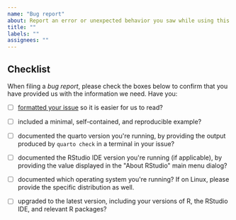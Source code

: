 ```yaml
---
name: "Bug report"
about: Report an error or unexpected behavior you saw while using this package
title: ""
labels: ""
assignees: ""
---
```


<!--
Welcome to the quarto GitHub repo!

We are always happy to hear feedback from our users.

To file a _bug report_, please follow these instructions carefully: <https://yihui.org/issue/#bug-reports>

Also, please complete and keep the checklist below in your issue. This helps you know what to check for opening a good issue report. It also helps know that you've have done the common steps that can solve your potential issue.

At last, if you have posted the same issue elsewhere, please mention it here, with a link to the other issue.

-->

## Checklist

When filing a _bug report_, please check the boxes below to confirm that you have provided us with the information we need. Have you:

- [ ] [formatted your issue](https://yihui.org/issue/#please-format-your-issue-correctly) so it is easier for us to read?

- [ ] included a minimal, self-contained, and reproducible example?

- [ ] documented the quarto version you're running, by providing the output produced by `quarto check` in a terminal in your issue?

- [ ] documented the RStudio IDE version you're running (if applicable), by providing the value displayed in the "About RStudio" main menu dialog?

- [ ] documented which operating system you're running? If on Linux, please provide the specific distribution as well.

- [ ] upgraded to the latest version, including your versions of R, the RStudio IDE, and relevant R packages?
